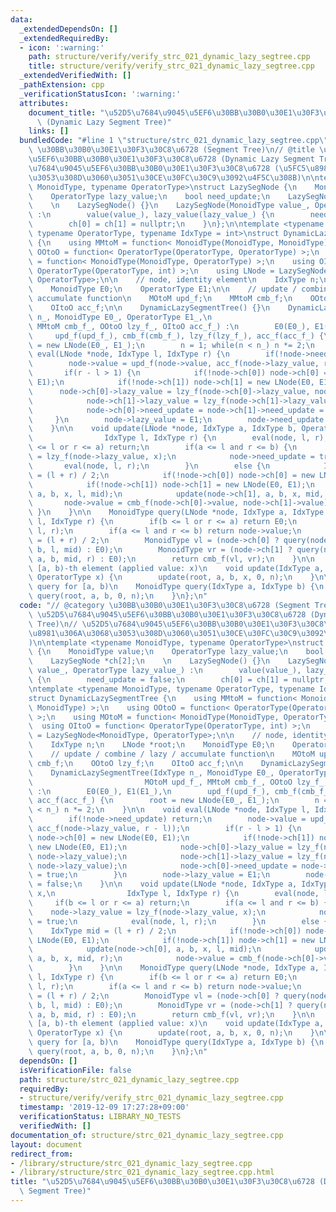 ```yaml
---
data:
  _extendedDependsOn: []
  _extendedRequiredBy:
  - icon: ':warning:'
    path: structure/verify/verify_strc_021_dynamic_lazy_segtree.cpp
    title: structure/verify/verify_strc_021_dynamic_lazy_segtree.cpp
  _extendedVerifiedWith: []
  _pathExtension: cpp
  _verificationStatusIcon: ':warning:'
  attributes:
    document_title: "\u52D5\u7684\u9045\u5EF6\u30BB\u30B0\u30E1\u30F3\u30C8\u6728\
      \ (Dynamic Lazy Segment Tree)"
    links: []
  bundledCode: "#line 1 \"structure/strc_021_dynamic_lazy_segtree.cpp\"\n// @category\
    \ \u30BB\u30B0\u30E1\u30F3\u30C8\u6728 (Segment Tree)\n// @title \u52D5\u7684\u9045\
    \u5EF6\u30BB\u30B0\u30E1\u30F3\u30C8\u6728 (Dynamic Lazy Segment Tree)\n// \u52D5\
    \u7684\u9045\u5EF6\u30BB\u30B0\u30E1\u30F3\u30C8\u6728 (\u5FC5\u8981\u306A\u3068\
    \u3053\u308D\u3060\u3051\u30CE\u30FC\u30C9\u3092\u4F5C\u308B)\n\ntemplate <typename\
    \ MonoidType, typename OperatorType>\nstruct LazySegNode {\n    MonoidType value;\n\
    \    OperatorType lazy_value;\n    bool need_update;\n    LazySegNode *ch[2];\n\
    \    \n    LazySegNode() {}\n    LazySegNode(MonoidType value_, OperatorType lazy_value_)\
    \ :\n        value(value_), lazy_value(lazy_value_) {\n        need_update = false;\n\
    \        ch[0] = ch[1] = nullptr;\n    }\n};\n\ntemplate <typename MonoidType,\
    \ typename OperatorType, typename IdxType = int>\nstruct DynamicLazySegmentTree\
    \ {\n    using MMtoM = function< MonoidType(MonoidType, MonoidType) >;\n    using\
    \ OOtoO = function< OperatorType(OperatorType, OperatorType) >;\n    using MOtoM\
    \ = function< MonoidType(MonoidType, OperatorType) >;\n    using OItoO = function<\
    \ OperatorType(OperatorType, int) >;\n    using LNode = LazySegNode<MonoidType,\
    \ OperatorType>;\n\n    // node, identity element\n    IdxType n;\n    LNode *root;\n\
    \    MonoidType E0;\n    OperatorType E1;\n\n    // update / combine / lazy /\
    \ accumulate function\n    MOtoM upd_f;\n    MMtoM cmb_f;\n    OOtoO lzy_f;\n\
    \    OItoO acc_f;\n\n    DynamicLazySegmentTree() {}\n    DynamicLazySegmentTree(IdxType\
    \ n_, MonoidType E0_, OperatorType E1_,\n                           MOtoM upd_f_,\
    \ MMtoM cmb_f_, OOtoO lzy_f_, OItoO acc_f_) :\n        E0(E0_), E1(E1_),\n   \
    \     upd_f(upd_f_), cmb_f(cmb_f_), lzy_f(lzy_f_), acc_f(acc_f_) {\n        root\
    \ = new LNode(E0_, E1_);\n        n = 1; while(n < n_) n *= 2;\n    }\n\n    void\
    \ eval(LNode *node, IdxType l, IdxType r) {\n        if(!node->need_update) return;\n\
    \        node->value = upd_f(node->value, acc_f(node->lazy_value, r - l));\n \
    \       if(r - l > 1) {\n            if(!node->ch[0]) node->ch[0] = new LNode(E0,\
    \ E1);\n            if(!node->ch[1]) node->ch[1] = new LNode(E0, E1);\n      \
    \      node->ch[0]->lazy_value = lzy_f(node->ch[0]->lazy_value, node->lazy_value);\n\
    \            node->ch[1]->lazy_value = lzy_f(node->ch[1]->lazy_value, node->lazy_value);\n\
    \            node->ch[0]->need_update = node->ch[1]->need_update = true;\n   \
    \     }\n        node->lazy_value = E1;\n        node->need_update = false;\n\
    \    }\n\n    void update(LNode *node, IdxType a, IdxType b, OperatorType x,\n\
    \                IdxType l, IdxType r) {\n        eval(node, l, r);\n        if(b\
    \ <= l or r <= a) return;\n        if(a <= l and r <= b) {\n            node->lazy_value\
    \ = lzy_f(node->lazy_value, x);\n            node->need_update = true;\n     \
    \       eval(node, l, r);\n        }\n        else {\n            IdxType mid\
    \ = (l + r) / 2;\n            if(!node->ch[0]) node->ch[0] = new LNode(E0, E1);\n\
    \            if(!node->ch[1]) node->ch[1] = new LNode(E0, E1);\n            update(node->ch[0],\
    \ a, b, x, l, mid);\n            update(node->ch[1], a, b, x, mid, r);\n     \
    \       node->value = cmb_f(node->ch[0]->value, node->ch[1]->value);\n       \
    \ }\n    }\n\n    MonoidType query(LNode *node, IdxType a, IdxType b, IdxType\
    \ l, IdxType r) {\n        if(b <= l or r <= a) return E0;\n        eval(node,\
    \ l, r);\n        if(a <= l and r <= b) return node->value;\n        IdxType mid\
    \ = (l + r) / 2;\n        MonoidType vl = (node->ch[0] ? query(node->ch[0], a,\
    \ b, l, mid) : E0);\n        MonoidType vr = (node->ch[1] ? query(node->ch[1],\
    \ a, b, mid, r) : E0);\n        return cmb_f(vl, vr);\n    }\n\n    // update\
    \ [a, b)-th element (applied value: x)\n    void update(IdxType a, IdxType b,\
    \ OperatorType x) {\n        update(root, a, b, x, 0, n);\n    }\n\n    // range\
    \ query for [a, b)\n    MonoidType query(IdxType a, IdxType b) {\n        return\
    \ query(root, a, b, 0, n);\n    }\n};\n"
  code: "// @category \u30BB\u30B0\u30E1\u30F3\u30C8\u6728 (Segment Tree)\n// @title\
    \ \u52D5\u7684\u9045\u5EF6\u30BB\u30B0\u30E1\u30F3\u30C8\u6728 (Dynamic Lazy Segment\
    \ Tree)\n// \u52D5\u7684\u9045\u5EF6\u30BB\u30B0\u30E1\u30F3\u30C8\u6728 (\u5FC5\
    \u8981\u306A\u3068\u3053\u308D\u3060\u3051\u30CE\u30FC\u30C9\u3092\u4F5C\u308B\
    )\n\ntemplate <typename MonoidType, typename OperatorType>\nstruct LazySegNode\
    \ {\n    MonoidType value;\n    OperatorType lazy_value;\n    bool need_update;\n\
    \    LazySegNode *ch[2];\n    \n    LazySegNode() {}\n    LazySegNode(MonoidType\
    \ value_, OperatorType lazy_value_) :\n        value(value_), lazy_value(lazy_value_)\
    \ {\n        need_update = false;\n        ch[0] = ch[1] = nullptr;\n    }\n};\n\
    \ntemplate <typename MonoidType, typename OperatorType, typename IdxType = int>\n\
    struct DynamicLazySegmentTree {\n    using MMtoM = function< MonoidType(MonoidType,\
    \ MonoidType) >;\n    using OOtoO = function< OperatorType(OperatorType, OperatorType)\
    \ >;\n    using MOtoM = function< MonoidType(MonoidType, OperatorType) >;\n  \
    \  using OItoO = function< OperatorType(OperatorType, int) >;\n    using LNode\
    \ = LazySegNode<MonoidType, OperatorType>;\n\n    // node, identity element\n\
    \    IdxType n;\n    LNode *root;\n    MonoidType E0;\n    OperatorType E1;\n\n\
    \    // update / combine / lazy / accumulate function\n    MOtoM upd_f;\n    MMtoM\
    \ cmb_f;\n    OOtoO lzy_f;\n    OItoO acc_f;\n\n    DynamicLazySegmentTree() {}\n\
    \    DynamicLazySegmentTree(IdxType n_, MonoidType E0_, OperatorType E1_,\n  \
    \                         MOtoM upd_f_, MMtoM cmb_f_, OOtoO lzy_f_, OItoO acc_f_)\
    \ :\n        E0(E0_), E1(E1_),\n        upd_f(upd_f_), cmb_f(cmb_f_), lzy_f(lzy_f_),\
    \ acc_f(acc_f_) {\n        root = new LNode(E0_, E1_);\n        n = 1; while(n\
    \ < n_) n *= 2;\n    }\n\n    void eval(LNode *node, IdxType l, IdxType r) {\n\
    \        if(!node->need_update) return;\n        node->value = upd_f(node->value,\
    \ acc_f(node->lazy_value, r - l));\n        if(r - l > 1) {\n            if(!node->ch[0])\
    \ node->ch[0] = new LNode(E0, E1);\n            if(!node->ch[1]) node->ch[1] =\
    \ new LNode(E0, E1);\n            node->ch[0]->lazy_value = lzy_f(node->ch[0]->lazy_value,\
    \ node->lazy_value);\n            node->ch[1]->lazy_value = lzy_f(node->ch[1]->lazy_value,\
    \ node->lazy_value);\n            node->ch[0]->need_update = node->ch[1]->need_update\
    \ = true;\n        }\n        node->lazy_value = E1;\n        node->need_update\
    \ = false;\n    }\n\n    void update(LNode *node, IdxType a, IdxType b, OperatorType\
    \ x,\n                IdxType l, IdxType r) {\n        eval(node, l, r);\n   \
    \     if(b <= l or r <= a) return;\n        if(a <= l and r <= b) {\n        \
    \    node->lazy_value = lzy_f(node->lazy_value, x);\n            node->need_update\
    \ = true;\n            eval(node, l, r);\n        }\n        else {\n        \
    \    IdxType mid = (l + r) / 2;\n            if(!node->ch[0]) node->ch[0] = new\
    \ LNode(E0, E1);\n            if(!node->ch[1]) node->ch[1] = new LNode(E0, E1);\n\
    \            update(node->ch[0], a, b, x, l, mid);\n            update(node->ch[1],\
    \ a, b, x, mid, r);\n            node->value = cmb_f(node->ch[0]->value, node->ch[1]->value);\n\
    \        }\n    }\n\n    MonoidType query(LNode *node, IdxType a, IdxType b, IdxType\
    \ l, IdxType r) {\n        if(b <= l or r <= a) return E0;\n        eval(node,\
    \ l, r);\n        if(a <= l and r <= b) return node->value;\n        IdxType mid\
    \ = (l + r) / 2;\n        MonoidType vl = (node->ch[0] ? query(node->ch[0], a,\
    \ b, l, mid) : E0);\n        MonoidType vr = (node->ch[1] ? query(node->ch[1],\
    \ a, b, mid, r) : E0);\n        return cmb_f(vl, vr);\n    }\n\n    // update\
    \ [a, b)-th element (applied value: x)\n    void update(IdxType a, IdxType b,\
    \ OperatorType x) {\n        update(root, a, b, x, 0, n);\n    }\n\n    // range\
    \ query for [a, b)\n    MonoidType query(IdxType a, IdxType b) {\n        return\
    \ query(root, a, b, 0, n);\n    }\n};\n"
  dependsOn: []
  isVerificationFile: false
  path: structure/strc_021_dynamic_lazy_segtree.cpp
  requiredBy:
  - structure/verify/verify_strc_021_dynamic_lazy_segtree.cpp
  timestamp: '2019-12-09 17:27:28+09:00'
  verificationStatus: LIBRARY_NO_TESTS
  verifiedWith: []
documentation_of: structure/strc_021_dynamic_lazy_segtree.cpp
layout: document
redirect_from:
- /library/structure/strc_021_dynamic_lazy_segtree.cpp
- /library/structure/strc_021_dynamic_lazy_segtree.cpp.html
title: "\u52D5\u7684\u9045\u5EF6\u30BB\u30B0\u30E1\u30F3\u30C8\u6728 (Dynamic Lazy\
  \ Segment Tree)"
---
```


